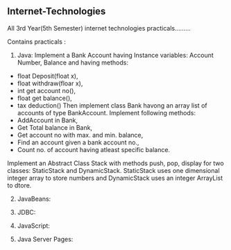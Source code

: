 ## Internet-Technologies
All 3rd Year(5th Semester) internet technologies practicals.........

Contains practicals :
1. Java:
Implement a Bank Account having Instance variables: Account Number, Balance and having methods:
- float Deposit(float x),
- float withdraw(floar x),
- int get account no(),
- float get balance(),
- tax deduction()
Then implement class Bank havong an array list of accounts of type BankAccount.
Implement following methods:
- AddAccount in Bank,
- Get Total balance in Bank,
- Get account no with max. and min. balance,
- Find an account given a bank account no.,
- Count no. of account having atleast specific balance.

Implement an Abstract Class Stack with methods push, pop, display for two classes:
StaticStack and DynamicStack. StaticStack uses one dimensional integer array to store numbers and DynamicStack uses an integer ArrayList to dtore.

2. JavaBeans:

3. JDBC:

4. JavaScript:

5. Java Server Pages:

